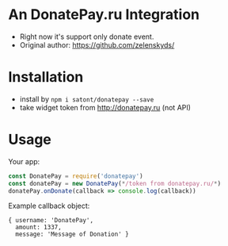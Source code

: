 # An DonatePay.ru Integration

- Right now it's support only donate event.
- Original author: https://github.com/zelenskyds/

# Installation

- install by `npm i satont/donatepay --save`
- take widget token from http://donatepay.ru (not API)

# Usage

Your app:

```javascript
const DonatePay = require('donatepay')
const donatePay = new DonatePay(*/token from donatepay.ru/*)
donatePay.onDonate(callback => console.log(callback))
```

Example callback object:

```
{ username: 'DonatePay',
  amount: 1337,
  message: 'Message of Donation' }
```
